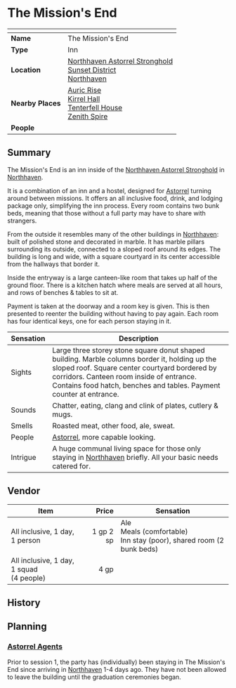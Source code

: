 # The Mission's End

| []() | |
| --- | --- |
| **Name** | The Mission's End |
| **Type** | Inn |
| **Location** | [Northhaven Astorrel Stronghold](../../strongholds/northhaven-astorrel-stronghold.md)<br>[Sunset District](../../districts/sunset-district.md)<br>[Northhaven](../../cities/northhaven.md) |
| **Nearby Places** | [Auric Rise](../auric-rise.md)<br>[Kirrel Hall](../kirrel-hall.md)<br>[Tenterfell House](../tenterfell-house.md)<br>[Zenith Spire](../zenith-spire.md) |
| **People** | |

## Summary

The Mission's End is an inn inside of the [Northhaven Astorrel Stronghold](../../strongholds/northhaven-astorrel-stronghold.md) in [Northhaven](../../cities/northhaven.md).

It is a combination of an inn and a hostel, designed for [Astorrel](../../../organisations/astorrel/astorrel.md) turning around between missions. It offers an all inclusive food, drink, and lodging package only, simplifying the inn process. Every room contains two bunk beds, meaning that those without a full party may have to share with strangers.

From the outside it resembles many of the other buildings in [Northhaven](../../cities/northhaven.md): built of polished stone and decorated in marble. It has marble pillars surrounding its outside, connected to a sloped roof around its edges. The building is long and wide, with a square courtyard in its center accessible from the hallways that border it.

Inside the entryway is a large canteen-like room that takes up half of the ground floor. There is a kitchen hatch where meals are served at all hours, and rows of benches & tables to sit at.

Payment is taken at the doorway and a room key is given. This is then presented to reenter the building without having to pay again. Each room has four identical keys, one for each person staying in it.

| Sensation | Description |
| ---- | --- |
| Sights | Large three storey stone square donut shaped building. Marble columns border it, holding up the sloped roof. Square center courtyard bordered by corridors. Canteen room inside of entrance. Contains food hatch, benches and tables. Payment counter at entrance. |
| Sounds | Chatter, eating, clang and clink of plates, cutlery & mugs. |
| Smells | Roasted meat, other food, ale, sweat. |
| People | [Astorrel](../../../organisations/astorrel/astorrel.md), more capable looking. |
| Intrigue | A huge communal living space for those only staying in [Northhaven](../../cities/northhaven.md) briefly. All your basic needs catered for. |

## Vendor

| Item | Price | Sensation |
| --- | ---:| --- |
| All inclusive, 1 day, 1 person | 1 gp 2 sp | Ale<br>Meals (comfortable)<br>Inn stay (poor), shared room (2 bunk beds) |
| All inclusive, 1 day, 1 squad<br>(4 people) | 4 gp |

## History

## Planning

### [Astorrel Agents](../../../campaigns/astorrel-agents.md)

Prior to session 1, the party has (individually) been staying in The Mission's End since arriving in [Northhaven](../../cities/northhaven.md) 1-4 days ago. They have not been allowed to leave the building until the graduation ceremonies began.
